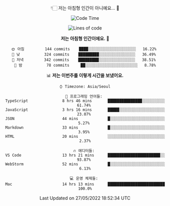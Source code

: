 <div align='center'>
 
👇🏻 저는 아침형 인간이 아니예요... 🙊
 
<!--START_SECTION:waka-->
![Code Time](http://img.shields.io/badge/Code%20Time-1%2C499%20hrs%2055%20mins-blue)

![Lines of code](https://img.shields.io/badge/%EC%A0%80%EB%8A%94%20%EC%97%AC%ED%83%9C%EA%B9%8C%EC%A7%80%20-178%20Thousand%20%EC%A4%84%EC%9D%98%20%EC%BD%94%EB%93%9C%EB%A5%BC%20%EC%9E%91%EC%84%B1%ED%96%88%EC%96%B4%EC%9A%94.-blue)

**저는 아침형 인간이에요. 🐤** 

```text
🌞 아침         144 commits    ████░░░░░░░░░░░░░░░░░░░░░   16.22% 
🌆 낮　         324 commits    █████████░░░░░░░░░░░░░░░░   36.49% 
🌃 저녁         342 commits    █████████░░░░░░░░░░░░░░░░   38.51% 
🌙 밤　         78 commits     ██░░░░░░░░░░░░░░░░░░░░░░░   8.78%

```


📊 **저는 이번주를 이렇게 시간을 보냈어요.** 

```text
⌚︎ Timezone: Asia/Seoul

💬 프로그래밍 언어들: 
TypeScript               8 hrs 46 mins       ███████████████░░░░░░░░░░   61.74% 
JavaScript               3 hrs 16 mins       █████░░░░░░░░░░░░░░░░░░░░   23.07% 
JSON                     44 mins             █░░░░░░░░░░░░░░░░░░░░░░░░   5.27% 
Markdown                 33 mins             █░░░░░░░░░░░░░░░░░░░░░░░░   3.95% 
HTML                     20 mins             ░░░░░░░░░░░░░░░░░░░░░░░░░   2.37%

🔥 에디터들: 
VS Code                  13 hrs 21 mins      ███████████████████████░░   93.87% 
WebStorm                 52 mins             █░░░░░░░░░░░░░░░░░░░░░░░░   6.13%

💻 운영 체제들: 
Mac                      14 hrs 13 mins      █████████████████████████   100.0%

```


 Last Updated on 27/05/2022 18:52:34 UTC
<!--END_SECTION:waka-->
 </div>
<!---
Emewjin/Emewjin is a ✨ special ✨ repository because its `README.md` (this file) appears on your GitHub profile.
You can click the Preview link to take a look at your changes.
--->
